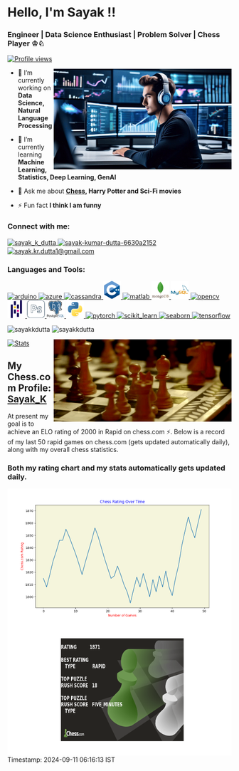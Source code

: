 <h1 align="left">Hello, I'm Sayak !!</h1>
<h3 align="left">Engineer | Data Science Enthusiast | Problem Solver | Chess Player ♔♘ </h3>

[![Profile views](https://komarev.com/ghpvc/?username=sayakkdutta&label=Profile%20views&color=0e75b6&style=flat)](https://komarev.com/ghpvc/?username=sayakkdutta&label=Profile%20views&color=0e75b6&style=flat)

<img align="right" alt="Coding" width="400" src="https://github.com/SayakKDutta/SayakKDutta/blob/main/ezgif-3-a468d28d82.gif">

- 🔭 I’m currently working on **Data Science, Natural Language Processing**

- 🌱 I’m currently learning **Machine Learning, Statistics, Deep Learning, GenAI**

- 💬 Ask me about **[Chess](https://www.chess.com/member/sayak_k), Harry Potter and Sci-Fi movies**

- ⚡ Fun fact **I think I am funny**



### Connect with me:

<p align="left">
    <a href="https://twitter.com/sayak_k_dutta" target="_blank">
        <img align="center" src="https://raw.githubusercontent.com/rahuldkjain/github-profile-readme-generator/master/src/images/icons/Social/twitter.svg" alt="sayak_k_dutta" height="30" width="40" />
    </a>
    <a href="https://linkedin.com/in/sayak-kumar-dutta-6630a2152" target="_blank">
        <img align="center" src="https://raw.githubusercontent.com/rahuldkjain/github-profile-readme-generator/master/src/images/icons/Social/linked-in-alt.svg" alt="sayak-kumar-dutta-6630a2152" height="30" width="40" />
    </a>
    <a href="mailto:sayak.kr.dutta1@gmail.com" target="_blank">
        <img align="center" src="https://camo.githubusercontent.com/e4bd2de976eb47cf5e5a89e1cc6cb2b1627eaa4dca1f46724e056339ce2d16ff/68747470733a2f2f696d672e69636f6e73382e636f6d2f666c75656e742f34382f3030303030302f676d61696c2e706e67" alt="sayak.kr.dutta1@gmail.com" height="30" width="40" />
    </a>
</p>




<h3 align="left">Languages and Tools:</h3>
<p align="left"> <a href="https://www.arduino.cc/" target="_blank" rel="noreferrer"> <img src="https://cdn.worldvectorlogo.com/logos/arduino-1.svg" alt="arduino" width="40" height="40"/> </a> <a href="https://azure.microsoft.com/en-in/" target="_blank" rel="noreferrer"> <img src="https://www.vectorlogo.zone/logos/microsoft_azure/microsoft_azure-icon.svg" alt="azure" width="40" height="40"/> </a> <a href="https://cassandra.apache.org/" target="_blank" rel="noreferrer"> <img src="https://www.vectorlogo.zone/logos/apache_cassandra/apache_cassandra-icon.svg" alt="cassandra" width="40" height="40"/> </a> <a href="https://www.w3schools.com/cpp/" target="_blank" rel="noreferrer"> <img src="https://raw.githubusercontent.com/devicons/devicon/master/icons/cplusplus/cplusplus-original.svg" alt="cplusplus" width="40" height="40"/> </a> <a href="https://www.mathworks.com/" target="_blank" rel="noreferrer"> <img src="https://upload.wikimedia.org/wikipedia/commons/2/21/Matlab_Logo.png" alt="matlab" width="40" height="40"/> </a> <a href="https://www.mongodb.com/" target="_blank" rel="noreferrer"> <img src="https://raw.githubusercontent.com/devicons/devicon/master/icons/mongodb/mongodb-original-wordmark.svg" alt="mongodb" width="40" height="40"/> </a> <a href="https://www.mysql.com/" target="_blank" rel="noreferrer"> <img src="https://raw.githubusercontent.com/devicons/devicon/master/icons/mysql/mysql-original-wordmark.svg" alt="mysql" width="40" height="40"/> </a> <a href="https://opencv.org/" target="_blank" rel="noreferrer"> <img src="https://www.vectorlogo.zone/logos/opencv/opencv-icon.svg" alt="opencv" width="40" height="40"/> </a> <a href="https://pandas.pydata.org/" target="_blank" rel="noreferrer"> <img src="https://raw.githubusercontent.com/devicons/devicon/2ae2a900d2f041da66e950e4d48052658d850630/icons/pandas/pandas-original.svg" alt="pandas" width="40" height="40"/> </a> <a href="https://www.photoshop.com/en" target="_blank" rel="noreferrer"> <img src="https://raw.githubusercontent.com/devicons/devicon/master/icons/photoshop/photoshop-line.svg" alt="photoshop" width="40" height="40"/> </a> <a href="https://www.postgresql.org" target="_blank" rel="noreferrer"> <img src="https://raw.githubusercontent.com/devicons/devicon/master/icons/postgresql/postgresql-original-wordmark.svg" alt="postgresql" width="40" height="40"/> </a> <a href="https://www.python.org" target="_blank" rel="noreferrer"> <img src="https://raw.githubusercontent.com/devicons/devicon/master/icons/python/python-original.svg" alt="python" width="40" height="40"/> </a> <a href="https://pytorch.org/" target="_blank" rel="noreferrer"> <img src="https://www.vectorlogo.zone/logos/pytorch/pytorch-icon.svg" alt="pytorch" width="40" height="40"/> </a> <a href="https://scikit-learn.org/" target="_blank" rel="noreferrer"> <img src="https://upload.wikimedia.org/wikipedia/commons/0/05/Scikit_learn_logo_small.svg" alt="scikit_learn" width="40" height="40"/> </a> <a href="https://seaborn.pydata.org/" target="_blank" rel="noreferrer"> <img src="https://seaborn.pydata.org/_images/logo-mark-lightbg.svg" alt="seaborn" width="40" height="40"/> </a> <a href="https://www.tensorflow.org" target="_blank" rel="noreferrer"> <img src="https://www.vectorlogo.zone/logos/tensorflow/tensorflow-icon.svg" alt="tensorflow" width="40" height="40"/> </a> </p>

<p float="left">
  <img src="https://github-readme-stats.vercel.app/api/top-langs?username=sayakkdutta&show_icons=true&locale=en&layout=compact" alt="sayakkdutta" width="400" height="200" />
  <img src="https://github-readme-streak-stats.herokuapp.com/?user=sayakkdutta&" alt="sayakkdutta" width="400" height="200" />
</p>


[![Stats](https://github-readme-stats.vercel.app/api?username=SayakKDutta&show_icons=true&theme=radical)](https://github-readme-stats.vercel.app/api?username=SayakKDutta&show_icons=true&theme=radical)
<img align="right"  src="chess gif - Google Search.gif" width="400" height="185">


## My Chess.com Profile: [Sayak_K](https://www.chess.com/member/sayak_k)
At present my goal is to achieve an ELO rating of 2000 in Rapid on chess.com  ⚡. Below is a record of my last 50 rapid games on chess.com (gets updated automatically daily), along with my overall chess statistics.

### Both my rating chart and my stats automatically gets updated daily.
<img align="left"  src="assets/plot.png" width="850" height="300"> <img align="right" src="assets/plot2.png" width="850" height="300">
</p>



Timestamp: 2024-09-11 06:16:13 IST
